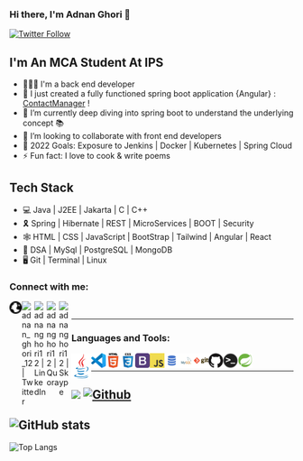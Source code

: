 ### Hi there, I'm Adnan Ghori  👋

[![Twitter Follow](https://img.shields.io/twitter/follow/adnan_ghori_12?color=1DA1F2&logo=twitter&style=for-the-badge)](https://twitter.com/intent/follow?original_referer=https%3A%2F%2Fgithub.com%2Fadnan_ghori_12&screen_name=adnan_ghori_12)

<!---
adnanghori/adnanghori is a ✨ special ✨ repository because its `README.md` (this file) appears on your GitHub profile.
You can click the Preview link to take a look at your changes.
--->
## I'm An MCA Student At IPS 
- 🙋🏻‍♂️ I'm a back end developer
- 🔭 I just created a fully functioned spring boot application {Angular} : [ContactManager][contactmanager] !
- 🌱 I’m currently deep diving into spring boot to understand the underlying concept 📚
- 👯 I’m looking to collaborate with front end developers
- 🥅 2022 Goals: Exposure to Jenkins | Docker | Kubernetes | Spring Cloud
- ⚡ Fun fact: I love to cook & write poems

## Tech Stack
- 💻 Java | J2EE | Jakarta | C | C++
- 🎗 Spring | Hibernate | REST | MicroServices | BOOT | Security
- 🕸 HTML | CSS | JavaScript | BootStrap | Tailwind | Angular | React 
- 🧠 DSA | MySql | PostgreSQL | MongoDB
- 🖥 Git | Terminal | Linux



### Connect with me:
[<img align="left" alt="adnanghori" width="22px" src="https://raw.githubusercontent.com/iconic/open-iconic/master/svg/globe.svg" />][website]
[<img align="left" alt="adnan_ghori_12 | Twitter" width="22px" src="https://cdn.jsdelivr.net/npm/simple-icons@v3/icons/twitter.svg" />][twitter]
[<img align="left" alt="adnanghori12 | LinkedIn" width="22px" src="https://cdn.jsdelivr.net/npm/simple-icons@v3/icons/linkedin.svg" />][linkedin]
[<img align="left" alt="adnanghori12 | Quora" width="22px" src="https://cdn.jsdelivr.net/npm/simple-icons@v3/icons/quora.svg" />][quora]
[<img align="left" alt="adnanghori12 | Skype" width="22px" src="https://cdn.jsdelivr.net/npm/simple-icons@v3/icons/skype.svg" />][skype]


<br /> 

---

### Languages and Tools:
<img align="left" alt="java" width="35px" height="45px" src="https://raw.githubusercontent.com/devicons/devicon/master/icons/java/java-original.svg" href="https://www.java.com/en/"/>
<img align="left" alt="Visual Studio Code" width="26px" src="https://raw.githubusercontent.com/github/explore/80688e429a7d4ef2fca1e82350fe8e3517d3494d/topics/visual-studio-code/visual-studio-code.png" />
<img align="left" alt="HTML5" width="26px" src="https://raw.githubusercontent.com/github/explore/80688e429a7d4ef2fca1e82350fe8e3517d3494d/topics/html/html.png" />
<img align="left" alt="CSS3" width="26px" src="https://raw.githubusercontent.com/github/explore/80688e429a7d4ef2fca1e82350fe8e3517d3494d/topics/css/css.png" />
<img align="left" alt="Bootstrap" width="26px" src="https://raw.githubusercontent.com/github/explore/80688e429a7d4ef2fca1e82350fe8e3517d3494d/topics/bootstrap/bootstrap.png" />
<img align="left" alt="JavaScript" width="26px" src="https://raw.githubusercontent.com/github/explore/80688e429a7d4ef2fca1e82350fe8e3517d3494d/topics/javascript/javascript.png" />
<img align="left" alt="SQL" width="26px" src="https://raw.githubusercontent.com/github/explore/80688e429a7d4ef2fca1e82350fe8e3517d3494d/topics/sql/sql.png" />
<img align="left" alt="MySQL" width="26px" src="https://raw.githubusercontent.com/github/explore/80688e429a7d4ef2fca1e82350fe8e3517d3494d/topics/mysql/mysql.png" />
<img align="left" alt="Git" width="26px" src="https://raw.githubusercontent.com/github/explore/80688e429a7d4ef2fca1e82350fe8e3517d3494d/topics/git/git.png" />
<img align="left" alt="GitHub" width="26px" src="https://raw.githubusercontent.com/github/explore/78df643247d429f6cc873026c0622819ad797942/topics/github/github.png" />
<img align="left" alt="Terminal" width="26px" src="https://raw.githubusercontent.com/github/explore/80688e429a7d4ef2fca1e82350fe8e3517d3494d/topics/terminal/terminal.png" />
<img align="left" alt="Spring Boot" width="26px" src="https://raw.githubusercontent.com/github/explore/80688e429a7d4ef2fca1e82350fe8e3517d3494d/topics/spring-boot/spring-boot.png" />

<br />



---
![](https://visitor-badge.laobi.icu/badge?page_id=adnanghori.adnanghori)
[![Github](https://img.shields.io/github/followers/adnanghori?label=Follow&style=social)](https://github.com/adnanghori)
---
![GitHub stats](https://github-readme-stats.vercel.app/api?username=adnanghori&show_icons=true&theme=tokyonight)
---
![Top Langs](https://github-readme-stats.vercel.app/api/top-langs/?username=adnanghori&theme=tokyonight)



[contactmanager]: https://github.com/adnanghori/Angular-Spring-Email
[website]:https://github.com/adnanghori
[quora]:https://www.quora.com/Adnan-Ghori-5
[twitter]: https://twitter.com/adnan_ghori_12
[linkedin]: https://linkedin.com/in/adnanghori12
[skype]:https://www.skype.com/en/live:adnanghori2015
